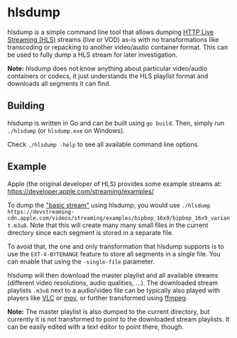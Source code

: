 # hlsdump
hlsdump is a simple command line tool that allows dumping [HTTP Live Streaming (HLS)] streams (live or VOD)
as-is with no transformations like transcoding or repacking to another video/audio container format. This can
be used to fully dump a HLS stream for later investigation.

**Note:** hlsdump does not know anything about particular video/audio containers or codecs, it just understands
the HLS playlist format and downloads all segments it can find.

## Building
hlsdump is written in Go and can be built using `go build`. Then, simply run `./hlsdump` (or `hlsdump.exe` on Windows).

Check `./hlsdump -help` to see all available command line options.

## Example
Apple (the original developer of HLS) provides some example streams at: https://developer.apple.com/streaming/examples/

To dump the ["basic stream"](https://developer.apple.com/streaming/examples/basic-stream-osx-ios5.html)
using hlsdump, you would use `./hlsdump https://devstreaming-cdn.apple.com/videos/streaming/examples/bipbop_16x9/bipbop_16x9_variant.m3u8`.
Note that this will create many many small files in the current directory since each segment is stored in a separate file.

To avoid that, the one and only transformation that hlsdump supports is to use the `EXT-X-BYTERANGE` feature
to store all segments in a single file. You can enable that using the `-single-file` parameter.

hlsdump will then download the master playlist and all available streams (different video resolutions, audio qualities, ...).
The downloaded stream playlists `.m3u8` next to a audio/video file can be typically also played with players like [VLC] or [mpv],
or further transformed using [ffmpeg].

**Note:** The master playlist is also dumped to the current directory, but currently it is not transformed to point to the downloaded
stream playlists. It can be easily edited with a text editor to point there, though.

[VLC]: https://www.videolan.org/vlc/
[mpv]: https://mpv.io/
[ffmpeg]: https://ffmpeg.org/
[HTTP Live Streaming (HLS)]: https://en.wikipedia.org/wiki/HTTP_Live_Streaming
